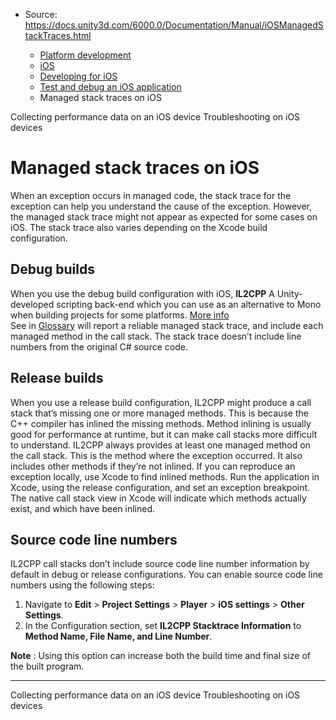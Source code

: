 * Source: https://docs.unity3d.com/6000.0/Documentation/Manual/iOSManagedStackTraces.html

  * [Platform development ](https://docs.unity3d.com/6000.0/Documentation/Manual/PlatformSpecific.html)
  * [iOS](https://docs.unity3d.com/6000.0/Documentation/Manual/iphone.html)
  * [Developing for iOS](https://docs.unity3d.com/6000.0/Documentation/Manual/ios-developing.html)
  * [Test and debug an iOS application](https://docs.unity3d.com/6000.0/Documentation/Manual/ios-testing-and-debugging.html)
  * Managed stack traces on iOS


[](https://docs.unity3d.com/6000.0/Documentation/Manual/ios-profile-device.html)
Collecting performance data on an iOS device
[](https://docs.unity3d.com/6000.0/Documentation/Manual/TroubleShootingIPhone.html)
Troubleshooting on iOS devices
# Managed stack traces on iOS
When an exception occurs in managed code, the stack trace for the exception can help you understand the cause of the exception. However, the managed stack trace might not appear as expected for some cases on iOS. The stack trace also varies depending on the Xcode build configuration.
## Debug builds
When you use the debug build configuration with iOS, **IL2CPP** A Unity-developed scripting back-end which you can use as an alternative to Mono when building projects for some platforms. [More info](https://docs.unity3d.com/6000.0/Documentation/Manual/scripting-backends-il2cpp.html)  
See in [Glossary](https://docs.unity3d.com/6000.0/Documentation/Manual/Glossary.html#IL2CPP) will report a reliable managed stack trace, and include each managed method in the call stack. The stack trace doesn’t include line numbers from the original C# source code.
## Release builds
When you use a release build configuration, IL2CPP might produce a call stack that’s missing one or more managed methods. This is because the C++ compiler has inlined the missing methods. Method inlining is usually good for performance at runtime, but it can make call stacks more difficult to understand. IL2CPP always provides at least one managed method on the call stack. This is the method where the exception occurred. It also includes other methods if they’re not inlined.
If you can reproduce an exception locally, use Xcode to find inlined methods. Run the application in Xcode, using the release configuration, and set an exception breakpoint. The native call stack view in Xcode will indicate which methods actually exist, and which have been inlined.
## Source code line numbers
IL2CPP call stacks don’t include source code line number information by default in debug or release configurations. You can enable source code line numbers using the following steps:
  1. Navigate to **Edit** > **Project Settings** > **Player** > **iOS settings** > **Other Settings**.
  2. In the Configuration section, set **IL2CPP Stacktrace Information** to **Method Name, File Name, and Line Number**.


**Note** : Using this option can increase both the build time and final size of the built program.
* * *
[](https://docs.unity3d.com/6000.0/Documentation/Manual/ios-profile-device.html)
Collecting performance data on an iOS device
[](https://docs.unity3d.com/6000.0/Documentation/Manual/TroubleShootingIPhone.html)
Troubleshooting on iOS devices
